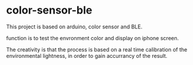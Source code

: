 # color-sensor-ble

This project is based on arduino, color sensor and BLE.

function is to test the envronment color and display on iphone screen. 

The creativity is that the process is based on a real time calibration of the environmental lightness, in order to gain accurrancy of the result.
